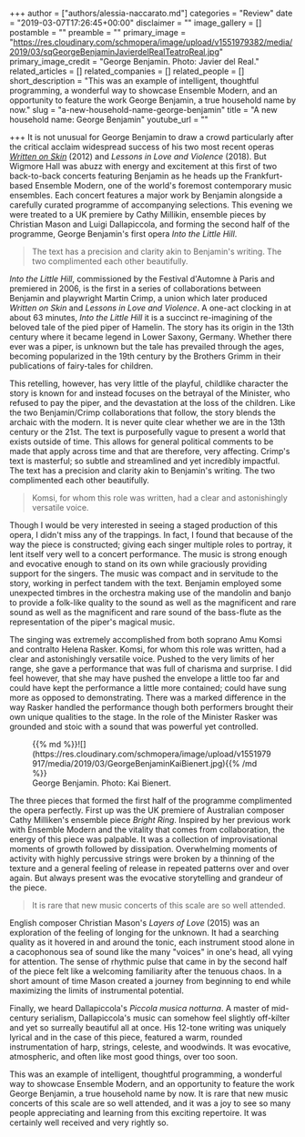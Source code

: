 +++
author = ["authors/alessia-naccarato.md"]
categories = "Review"
date = "2019-03-07T17:26:45+00:00"
disclaimer = ""
image_gallery = []
postamble = ""
preamble = ""
primary_image = "https://res.cloudinary.com/schmopera/image/upload/v1551979382/media/2019/03/sqGeorgeBenjaminJavierdelRealTeatroReal.jpg"
primary_image_credit = "George Benjamin. Photo: Javier del Real."
related_articles = []
related_companies = []
related_people = []
short_description = "This was an example of intelligent, thoughtful programming, a wonderful way to showcase Ensemble Modern, and an opportunity to feature the work George Benjamin, a true household name by now."
slug = "a-new-household-name-george-benjamin"
title = "A new household name: George Benjamin"
youtube_url = ""

+++
It is not unusual for George Benjamin to draw a crowd particularly after the critical acclaim widespread success of his two most recent operas [_Written on Skin_](/in-review-written-on-skin-at-roh/) (2012) and _Lessons in Love and Violence_ (2018). But Wigmore Hall was abuzz with energy and excitement at this first of two back-to-back concerts featuring Benjamin as he heads up the Frankfurt-based Ensemble Modern, one of the world's foremost contemporary music ensembles. Each concert features a major work by Benjamin alongside a carefully curated programme of accompanying selections. This evening we were treated to a UK premiere by Cathy Millikin, ensemble pieces by Christian Mason and Luigi Dallapiccola, and forming the second half of the programme, George Benjamin's first opera _Into the Little Hill_.

>The text has a precision and clarity akin to Benjamin's writing. The two complimented each other beautifully.

_Into the Little Hill_, commissioned by the Festival d'Automne à Paris and premiered in 2006, is the first in a series of collaborations between Benjamin and playwright Martin Crimp, a union which later produced _Written on Skin_ and _Lessons in Love and Violence_. A one-act clocking in at about 63 minutes, _Into the Little Hill_ it is a succinct re-imagining of the beloved tale of the pied piper of Hamelin. The story has its origin in the 13th century where it became legend in Lower Saxony, Germany. Whether there ever was a piper, is unknown but the tale has prevailed through the ages, becoming popularized in the 19th century by the Brothers Grimm in their publications of fairy-tales for children.

This retelling, however, has very little of the playful, childlike character the story is known for and instead focuses on the betrayal of the Minister, who refused to pay the piper, and the devastation at the loss of the children. Like the two Benjamin/Crimp collaborations that follow, the story blends the archaic with the modern. It is never quite clear whether we are in the 13th century or the 21st. The text is purposefully vague to present a world that exists outside of time. This allows for general political comments to be made that apply across time and that are therefore, very affecting. Crimp's text is masterful; so subtle and streamlined and yet incredibly impactful. The text has a precision and clarity akin to Benjamin's writing. The two complimented each other beautifully.

>Komsi, for whom this role was written, had a clear and astonishingly versatile voice.

Though I would be very interested in seeing a staged production of this opera, I didn't miss any of the trappings. In fact, I found that because of the way the piece is constructed; giving each singer multiple roles to portray, it lent itself very well to a concert performance. The music is strong enough and evocative enough to stand on its own while graciously providing support for the singers. The music was compact and in servitude to the story, working in perfect tandem with the text. Benjamin employed some unexpected timbres in the orchestra making use of the mandolin and banjo to provide a folk-like quality to the sound as well as the magnificent and rare sound as well as the magnificent and rare sound of the bass-flute as the representation of the piper's magical music.

The singing was extremely accomplished from both soprano Amu Komsi and contralto Helena Rasker. Komsi, for whom this role was written, had a clear and astonishingly versatile voice. Pushed to the very limits of her range, she gave a performance that was full of charisma and surprise. I did feel however, that she may have pushed the envelope a little too far and could have kept the performance a little more contained; could have sung more as opposed to demonstrating. There was a marked difference in the way Rasker handled the performance though both performers brought their own unique qualities to the stage. In the role of the Minister Rasker was grounded and stoic with a sound that was powerful yet controlled.

<figure data-type="image">{{% md %}}![](https://res.cloudinary.com/schmopera/image/upload/v1551979917/media/2019/03/GeorgeBenjaminKaiBienert.jpg){{% /md %}}

<figcaption>George Benjamin. Photo: Kai Bienert.</figcaption>

</figure>

The three pieces that formed the first half of the programme complimented the opera perfectly. First up was the UK premiere of Australian composer Cathy Milliken's ensemble piece _Bright Ring_. Inspired by her previous work with Ensemble Modern and the vitality that comes from collaboration, the energy of this piece was palpable. It was a collection of improvisational moments of growth followed by dissipation. Overwhelming moments of activity with highly percussive strings were broken by a thinning of the texture and a general feeling of release in repeated patterns over and over again. But always present was the evocative storytelling and grandeur of the piece.

>It is rare that new music concerts of this scale are so well attended.

English composer Christian Mason's _Layers of Love_ (2015) was an exploration of the feeling of longing for the unknown. It had a searching quality as it hovered in and around the tonic, each instrument stood alone in a cacophonous sea of sound like the many "voices" in one's head, all vying for attention. The sense of rhythmic pulse that came in by the second half of the piece felt like a welcoming familiarity after the tenuous chaos. In a short amount of time Mason created a journey from beginning to end while maximizing the limits of instrumental potential.

Finally, we heard Dallapiccola's _Piccola musica notturna_. A master of mid-century serialism, Dallapiccola's music can somehow feel slightly off-kilter and yet so surreally beautiful all at once. His 12-tone writing was uniquely lyrical and in the case of this piece, featured a warm, rounded instrumentation of harp, strings, celeste, and woodwinds. It was evocative, atmospheric, and often like most good things, over too soon.

This was an example of intelligent, thoughtful programming, a wonderful way to showcase Ensemble Modern, and an opportunity to feature the work George Benjamin, a true household name by now. It is rare that new music concerts of this scale are so well attended, and it was a joy to see so many people appreciating and learning from this exciting repertoire. It was certainly well received and very rightly so.